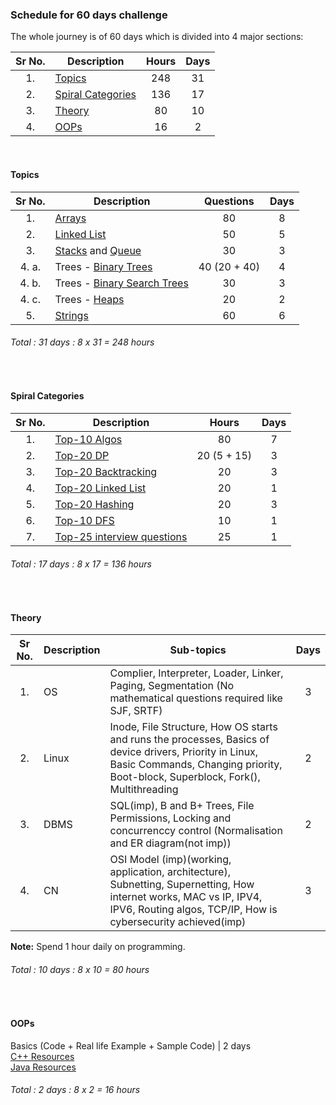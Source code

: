 ### Schedule for 60 days challenge
The whole journey is of 60 days which is divided into 4 major sections:  

| Sr No. 	| Description                             	| Hours 	| Days 	|
|:------:	|-----------------------------------------	|:-----:	|:----:	|
| 1.     	| [Topics](#topics)                       	|  248  	|  31  	|
| 2.     	| [Spiral Categories](#spiral-categories) 	|  136  	|  17  	|
| 3.     	| [Theory](#theory)                       	|   80  	|  10  	|
| 4.     	| [OOPs](#oops)                           	|   16  	|   2  	|


<p>&nbsp;</p>


#### Topics
| Sr No. 	| Description                                                                                                                          	|   Questions  	| Days 	|
|:------:	|--------------------------------------------------------------------------------------------------------------------------------	|:------------:	|:----:	|
| 1.     	| [Arrays](https://www.geeksforgeeks.org/array-data-structure/)                                                                  	|      80      	|   8  	|
| 2.     	| [Linked List](https://www.geeksforgeeks.org/data-structures/linked-list/)                                                      	|      50      	|   5  	|
| 3.     	| [Stacks](https://www.geeksforgeeks.org/stack-data-structure/) and [Queue](https://www.geeksforgeeks.org/queue-data-structure/) 	|      30      	|   3  	|
| 4. a.  	| Trees - [Binary Trees](https://www.geeksforgeeks.org/binary-tree-data-structure/)                                              	| 40 (20 + 40) 	|   4  	|
| 4. b.  	| Trees - [Binary Search Trees](https://www.geeksforgeeks.org/binary-search-tree-data-structure/)                                	|      30      	|   3  	|
| 4. c.  	| Trees - [Heaps](https://www.geeksforgeeks.org/heap-data-structure/)                                                            	|      20      	|   2  	|
| 5.     	| [Strings](https://www.geeksforgeeks.org/string-data-structure/)                                                                	|      60      	|   6  	|
###### Total : 31 days : 8 x 31 = 248 hours

<p>&nbsp;</p>

#### Spiral Categories
| Sr No. 	| Description                                                                                             	|    Hours    	| Days 	|
|:------:	|---------------------------------------------------------------------------------------------------------	|:-----------:	|:----:	|
|   1.   	| [Top-10 Algos](https://www.geeksforgeeks.org/top-10-algorithms-in-interview-questions/)                 	|      80     	|   7  	|
|   2.   	| [Top-20 DP ](https://www.geeksforgeeks.org/top-20-dynamic-programming-interview-questions/)             	| 20 (5 + 15) 	|   3  	|
|   3.   	| [Top-20 Backtracking](https://www.geeksforgeeks.org/top-20-backtracking-algorithm-interview-questions/) 	|      20     	|   3  	|
|   4.   	| [Top-20 Linked List](https://www.geeksforgeeks.org/top-20-linked-list-interview-question/)              	|      20     	|   1  	|
|   5.   	| [Top-20 Hashing](https://www.geeksforgeeks.org/top-20-hashing-technique-based-interview-questions/)     	|      20     	|   3  	|
|   6.   	| [Top-10 DFS](https://www.geeksforgeeks.org/top-10-interview-question-depth-first-search-dfs/)           	|      10     	|   1  	|
|   7.   	| [Top-25 interview questions](https://www.geeksforgeeks.org/top-25-interview-questions/)                 	|      25     	|   1  	|

###### Total : 17 days : 8 x 17 = 136 hours

<p>&nbsp;</p>

#### Theory

| Sr No. 	| Description 	| Sub-topics                                                                                                                                                                                  	| Days 	|
|:------:	|-------------	|---------------------------------------------------------------------------------------------------------------------------------------------------------------------------------------------	|:----:	|
|   1.   	| OS          	| Complier, Interpreter, Loader, Linker, Paging, Segmentation (No mathematical questions required like SJF, SRTF)                                                                             	|   3  	|
|   2.   	| Linux       	| Inode, File Structure, How OS starts and runs the processes, Basics of device drivers, Priority in Linux, Basic Commands, Changing priority, Boot-block, Superblock, Fork(), Multithreading 	|   2  	|
|   3.   	| DBMS        	| SQL(imp), B and B+ Trees, File Permissions, Locking and concurrenccy control (Normalisation and ER diagram(not imp))                                                                        	|   2  	|
|   4.   	| CN          	| OSI Model (imp)(working, application, architecture), Subnetting, Supernetting, How internet works, MAC vs IP, IPV4, IPV6, Routing algos, TCP/IP, How is cybersecurity achieved(imp)         	|   3  	|

**Note:** Spend 1 hour daily on programming.
###### Total : 10 days : 8 x 10 = 80 hours

<p>&nbsp;</p>

#### OOPs

Basics (Code + Real life Example + Sample Code) | 2 days  
[C++ Resources](https://www.geeksforgeeks.org/c-plus-plus/)  
[Java Resources](https://www.geeksforgeeks.org/java/)

###### Total : 2 days : 8 x 2 = 16 hours
